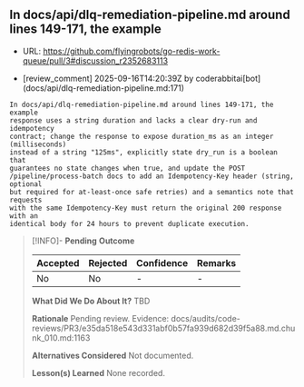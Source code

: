 ## In docs/api/dlq-remediation-pipeline.md around lines 149-171, the example

- URL: https://github.com/flyingrobots/go-redis-work-queue/pull/3#discussion_r2352683113

- [review_comment] 2025-09-16T14:20:39Z by coderabbitai[bot] (docs/api/dlq-remediation-pipeline.md:171)

```text
In docs/api/dlq-remediation-pipeline.md around lines 149-171, the example
response uses a string duration and lacks a clear dry-run and idempotency
contract; change the response to expose duration_ms as an integer (milliseconds)
instead of a string "125ms", explicitly state dry_run is a boolean that
guarantees no state changes when true, and update the POST
/pipeline/process-batch docs to add an Idempotency-Key header (string, optional
but required for at‑least‑once safe retries) and a semantics note that requests
with the same Idempotency-Key must return the original 200 response with an
identical body for 24 hours to prevent duplicate execution.
```

> [!INFO]- **Pending**
> **Outcome**
> 
> | Accepted | Rejected | Confidence | Remarks |
> |----------|----------|------------|---------|
> | No | No | - | - |
>
> **What Did We Do About It?**
> TBD
>
> **Rationale**
> Pending review. Evidence: docs/audits/code-reviews/PR3/e35da518e543d331abf0b57fa939d682d39f5a88.md.chunk_010.md:1163
>
> **Alternatives Considered**
> Not documented.
>
> **Lesson(s) Learned**
> None recorded.

